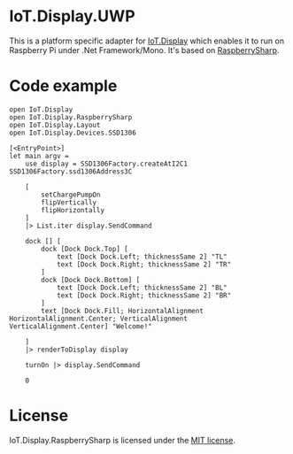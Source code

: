# IoT.Display.UWP
This is a platform specific adapter for [IoT.Display](https://github.com/serhiiz/IoT.Display) which enables it to run on Raspberry Pi under .Net Framework/Mono. It's based on [RaspberrySharp](https://github.com/JTrotta/RaspberrySharp).

# Code example
```F#
open IoT.Display
open IoT.Display.RaspberrySharp
open IoT.Display.Layout
open IoT.Display.Devices.SSD1306

[<EntryPoint>]
let main argv =
    use display = SSD1306Factory.createAtI2C1 SSD1306Factory.ssd1306Address3C

	[
        setChargePumpOn 
        flipVertically 
        flipHorizontally 
    ] 
    |> List.iter display.SendCommand

	dock [] [
		dock [Dock Dock.Top] [
			text [Dock Dock.Left; thicknessSame 2] "TL"
			text [Dock Dock.Right; thicknessSame 2] "TR"
		]
		dock [Dock Dock.Bottom] [
			text [Dock Dock.Left; thicknessSame 2] "BL"
			text [Dock Dock.Right; thicknessSame 2] "BR"
		]
		text [Dock Dock.Fill; HorizontalAlignment HorizontalAlignment.Center; VerticalAlignment VerticalAlignment.Center] "Welcome!"
		
	]
	|> renderToDisplay display
	
	turnOn |> display.SendCommand
	
	0
```

# License
IoT.Display.RaspberrySharp is licensed under the [MIT license](LICENSE).